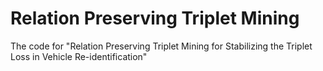 # Relation Preserving Triplet Mining
  
The code for "Relation Preserving Triplet Mining for Stabilizing the Triplet Loss in Vehicle Re-identification"
